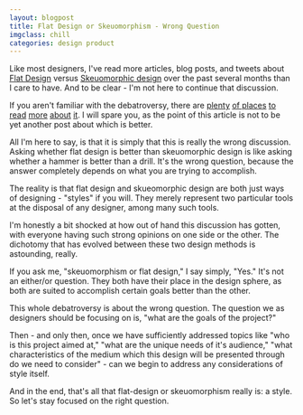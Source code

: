 ```yaml
---
layout: blogpost
title: Flat Design or Skeuomorphism - Wrong Question
imgclass: chill
categories: design product
---
```


Like most designers, I've read more articles, blog posts, and tweets about <a href="http://fltdsgn.com/">Flat Design</a> versus <a href="http://en.wikipedia.org/wiki/Skeuomorph">Skeuomorphic design</a> over the past several months than I care to have. And to be clear - I'm not here to continue that discussion.

If you aren't familiar with the debatroversy, there are <a href="http://sachagreif.com/flat-pixels/">plenty</a> <a href="http://mantia.me/blog/skeuomorphism/">of places</a> <a href="http://readwrite.com/2013/02/15/forget-skeuomorphism-the-digital-world-is-flat">to read</a> <a href="http://webdesign.tutsplus.com/articles/design-theory/skeuomorphism-in-interface-design/">more</a> <a href="http://daringfireball.net/2013/01/the_trend_against_skeuomorphism">about</a> <a href="http://www.webdesignerdepot.com/2013/01/flat-design-vs-skeuomorphism/">it</a>. I will spare you, as the point of this article is not to be yet another post about which is better.

All I'm here to say, is that it is simply that this is really the wrong discussion. Asking whether flat design is better than skeuomorphic design is like asking whether a hammer is better than a drill. It's the wrong question, because the answer completely depends on what you are trying to accomplish.

The reality is that flat design and skueomorphic design are both  just ways of designing - "styles" if you will. They merely represent two particular tools at the disposal of any designer, among many such tools.

I'm honestly a bit shocked at how out of hand this discussion has gotten, with everyone having such strong opinions on one side or the other. The dichotomy that has evolved between these two design methods is astounding, really.

If you ask me, "skeuomorphism or flat design," I say simply, "Yes." It's not an either/or question. They both have their place in the design sphere, as both are suited to accomplish certain goals better than the other.

This whole debatroversy is about the wrong question. The question we as designers should be focusing on is, "what are the goals of the project?"

Then - and only then, once we have sufficiently addressed topics like "who is this project aimed at," "what are the unique needs of it's audience," "what characteristics of the medium which this design will be presented through do we need to consider" - can we begin to address any considerations of style itself.

And in the end, that's all that flat-design or skeuomorphism really is: a style. So let's stay focused on the right question.
